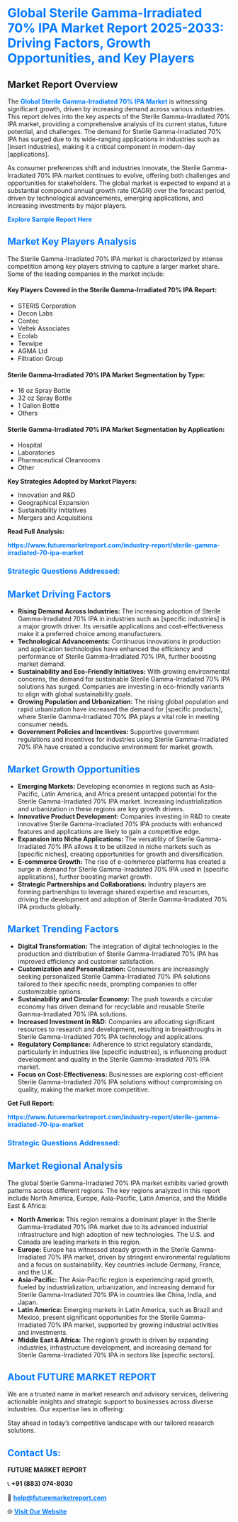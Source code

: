 <h1 style="color: #007BFF;">Global Sterile Gamma-Irradiated 70% IPA Market Report 2025-2033: Driving Factors, Growth Opportunities, and Key Players</h1>

<section id="overview">
<h2>Market Report Overview</h2>
<p>The <a href="https://www.futuremarketreport.com/industry-report/sterile-gamma-irradiated-70-ipa-market" style="color: #007BFF; text-decoration: none;"><strong>Global Sterile Gamma-Irradiated 70% IPA Market</strong></a> is witnessing significant growth, driven by increasing demand across various industries. This report delves into the key aspects of the Sterile Gamma-Irradiated 70% IPA market, providing a comprehensive analysis of its current status, future potential, and challenges. The demand for Sterile Gamma-Irradiated 70% IPA has surged due to its wide-ranging applications in industries such as [insert industries], making it a critical component in modern-day [applications].</p>
<p>As consumer preferences shift and industries innovate, the Sterile Gamma-Irradiated 70% IPA market continues to evolve, offering both challenges and opportunities for stakeholders. The global market is expected to expand at a substantial compound annual growth rate (CAGR) over the forecast period, driven by technological advancements, emerging applications, and increasing investments by major players.</p>
</section>

<section id="overview">
<p><a href="https://www.futuremarketreport.com/request-sample/reportId=28641" style="color: #007BFF; text-decoration: none;"><strong>Explore Sample Report Here</strong></a></p>
</section>

<section id="key-players">
<h2 style="color: #007BFF;">Market Key Players Analysis</h2>
<p>The Sterile Gamma-Irradiated 70% IPA market is characterized by intense competition among key players striving to capture a larger market share. Some of the leading companies in the market include:</p>
<h4>Key Players Covered in the Sterile Gamma-Irradiated 70% IPA Report:</h4>
<ul><li>STERIS Corporation</li><li>Decon Labs</li><li>Contec</li><li>Veltek Associates</li><li>Ecolab</li><li>Texwipe</li><li>AGMA Ltd</li><li>Filtration Group</li></ul>
<h4>Sterile Gamma-Irradiated 70% IPA Market Segmentation by Type:</h4>
<ul><li>16 oz Spray Bottle</li><li>32 oz Spray Bottle</li><li>1 Gallon Bottle</li><li>Others</li></ul>

<h4>Sterile Gamma-Irradiated 70% IPA Market Segmentation by Application:</h4>
<ul><li>Hospital</li><li>Laboratories</li><li>Pharmaceutical Cleanrooms</li><li>Other</li></ul>
<p><strong>Key Strategies Adopted by Market Players:</strong></p>
<ul>
<li>Innovation and R&D</li>
<li>Geographical Expansion</li>
<li>Sustainability Initiatives</li>
<li>Mergers and Acquisitions</li>
</ul>
</section>

<section>
<p><strong>Read Full Analysis: </strong></p><a href="https://www.futuremarketreport.com/industry-report/sterile-gamma-irradiated-70-ipa-market" style="color: #007BFF; text-decoration: none;"><strong>https://www.futuremarketreport.com/industry-report/sterile-gamma-irradiated-70-ipa-market</strong></a>
<h3 style="color: #007BFF;">Strategic Questions Addressed:</h3>
</section>

<section id="driving-factors">
<h2 style="color: #007BFF;">Market Driving Factors</h2>
<ul>
<li><strong>Rising Demand Across Industries:</strong> The increasing adoption of Sterile Gamma-Irradiated 70% IPA in industries such as [specific industries] is a major growth driver. Its versatile applications and cost-effectiveness make it a preferred choice among manufacturers.</li>
<li><strong>Technological Advancements:</strong> Continuous innovations in production and application technologies have enhanced the efficiency and performance of Sterile Gamma-Irradiated 70% IPA, further boosting market demand.</li>
<li><strong>Sustainability and Eco-Friendly Initiatives:</strong> With growing environmental concerns, the demand for sustainable Sterile Gamma-Irradiated 70% IPA solutions has surged. Companies are investing in eco-friendly variants to align with global sustainability goals.</li>
<li><strong>Growing Population and Urbanization:</strong> The rising global population and rapid urbanization have increased the demand for [specific products], where Sterile Gamma-Irradiated 70% IPA plays a vital role in meeting consumer needs.</li>
<li><strong>Government Policies and Incentives:</strong> Supportive government regulations and incentives for industries using Sterile Gamma-Irradiated 70% IPA have created a conducive environment for market growth.</li>
</ul>
</section>

<section id="growth-opportunities">
<h2 style="color: #007BFF;">Market Growth Opportunities</h2>
<ul>
<li><strong>Emerging Markets:</strong> Developing economies in regions such as Asia-Pacific, Latin America, and Africa present untapped potential for the Sterile Gamma-Irradiated 70% IPA market. Increasing industrialization and urbanization in these regions are key growth drivers.</li>
<li><strong>Innovative Product Development:</strong> Companies investing in R&D to create innovative Sterile Gamma-Irradiated 70% IPA products with enhanced features and applications are likely to gain a competitive edge.</li>
<li><strong>Expansion into Niche Applications:</strong> The versatility of Sterile Gamma-Irradiated 70% IPA allows it to be utilized in niche markets such as [specific niches], creating opportunities for growth and diversification.</li>
<li><strong>E-commerce Growth:</strong> The rise of e-commerce platforms has created a surge in demand for Sterile Gamma-Irradiated 70% IPA used in [specific applications], further boosting market growth.</li>
<li><strong>Strategic Partnerships and Collaborations:</strong> Industry players are forming partnerships to leverage shared expertise and resources, driving the development and adoption of Sterile Gamma-Irradiated 70% IPA products globally.</li>
</ul>
</section>

<section id="trending-factors">
<h2 style="color: #007BFF;">Market Trending Factors</h2>
<ul>
<li><strong>Digital Transformation:</strong> The integration of digital technologies in the production and distribution of Sterile Gamma-Irradiated 70% IPA has improved efficiency and customer satisfaction.</li>
<li><strong>Customization and Personalization:</strong> Consumers are increasingly seeking personalized Sterile Gamma-Irradiated 70% IPA solutions tailored to their specific needs, prompting companies to offer customizable options.</li>
<li><strong>Sustainability and Circular Economy:</strong> The push towards a circular economy has driven demand for recyclable and reusable Sterile Gamma-Irradiated 70% IPA solutions.</li>
<li><strong>Increased Investment in R&D:</strong> Companies are allocating significant resources to research and development, resulting in breakthroughs in Sterile Gamma-Irradiated 70% IPA technology and applications.</li>
<li><strong>Regulatory Compliance:</strong> Adherence to strict regulatory standards, particularly in industries like [specific industries], is influencing product development and quality in the Sterile Gamma-Irradiated 70% IPA market.</li>
<li><strong>Focus on Cost-Effectiveness:</strong> Businesses are exploring cost-efficient Sterile Gamma-Irradiated 70% IPA solutions without compromising on quality, making the market more competitive.</li>
</ul>
</section>

<section>
<p><strong>Get Full Report: </strong></p><a href="https://www.futuremarketreport.com/industry-report/sterile-gamma-irradiated-70-ipa-market" style="color: #007BFF; text-decoration: none;"><strong>https://www.futuremarketreport.com/industry-report/sterile-gamma-irradiated-70-ipa-market</strong></a>
<h3 style="color: #007BFF;">Strategic Questions Addressed:</h3>
</section>


<section id="regional-analysis">
<h2 style="color: #007BFF;">Market Regional Analysis</h2>
<p>The global Sterile Gamma-Irradiated 70% IPA market exhibits varied growth patterns across different regions. The key regions analyzed in this report include North America, Europe, Asia-Pacific, Latin America, and the Middle East & Africa:</p>
<ul>
<li><strong>North America:</strong> This region remains a dominant player in the Sterile Gamma-Irradiated 70% IPA market due to its advanced industrial infrastructure and high adoption of new technologies. The U.S. and Canada are leading markets in this region.</li>
<li><strong>Europe:</strong> Europe has witnessed steady growth in the Sterile Gamma-Irradiated 70% IPA market, driven by stringent environmental regulations and a focus on sustainability. Key countries include Germany, France, and the U.K.</li>
<li><strong>Asia-Pacific:</strong> The Asia-Pacific region is experiencing rapid growth, fueled by industrialization, urbanization, and increasing demand for Sterile Gamma-Irradiated 70% IPA in countries like China, India, and Japan.</li>
<li><strong>Latin America:</strong> Emerging markets in Latin America, such as Brazil and Mexico, present significant opportunities for the Sterile Gamma-Irradiated 70% IPA market, supported by growing industrial activities and investments.</li>
<li><strong>Middle East & Africa:</strong> The region’s growth is driven by expanding industries, infrastructure development, and increasing demand for Sterile Gamma-Irradiated 70% IPA in sectors like [specific sectors].</li>
</ul>
</section>

<footer>
<h2 style="color: #007BFF;">About FUTURE MARKET REPORT</h2>
<p>We are a trusted name in market research and advisory services, delivering actionable insights and strategic support to businesses across diverse industries. Our expertise lies in offering:</p>

<p>Stay ahead in today’s competitive landscape with our tailored research solutions.</p>

<h2 style="color: #007BFF;">Contact Us:</h2>
<p><strong>FUTURE MARKET REPORT</strong></p>
<p>📞 <strong>+91 (883) 074-8030</strong></p>
<p>📧 <strong><a href="mailto:help@futuremarketreport.com" style="color: #007BFF;">help@futuremarketreport.com</a></strong></p>
<p>🌐 <strong><a href="https://www.futuremarketreport.com/" style="color: #007BFF;">Visit Our Website</a></strong></p>
</footer>
